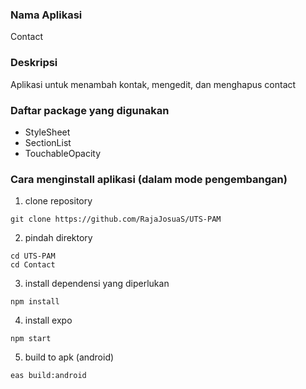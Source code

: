 ### Nama Aplikasi
Contact

### Deskripsi
Aplikasi untuk menambah kontak, mengedit, dan menghapus contact

### Daftar package yang digunakan
- StyleSheet
- SectionList
- TouchableOpacity

### Cara menginstall aplikasi (dalam mode pengembangan)

1. clone repository
```
git clone https://github.com/RajaJosuaS/UTS-PAM
```

2. pindah direktory
```
cd UTS-PAM
cd Contact
```

3. install dependensi yang diperlukan
```
npm install
```
4. install expo
```
npm start
```

5. build to apk (android)
```sh 
eas build:android
```
